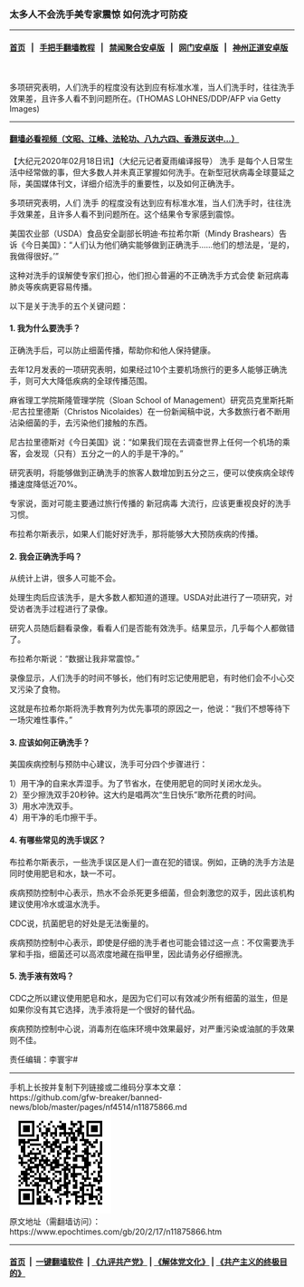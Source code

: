 ### 太多人不会洗手美专家震惊 如何洗才可防疫
------------------------

#### [首页](https://github.com/gfw-breaker/banned-news/blob/master/README.md) &nbsp;&nbsp;|&nbsp;&nbsp; [手把手翻墙教程](https://github.com/gfw-breaker/guides/wiki) &nbsp;&nbsp;|&nbsp;&nbsp; [禁闻聚合安卓版](https://github.com/gfw-breaker/bn-android) &nbsp;&nbsp;|&nbsp;&nbsp; [网门安卓版](https://github.com/oGate2/oGate) &nbsp;&nbsp;|&nbsp;&nbsp; [神州正道安卓版](https://github.com/SzzdOgate/update) 



<div><img alt="" class="aligncenter wp-post-image" src="https://i.epochtimes.com/assets/uploads/2020/01/2-3-1Handwash2-600x400.jpg"/>
<div class="red16 caption">
 <p>
  多项研究表明，人们洗手的程度没有达到应有标准水准，当人们洗手时，往往洗手效果差，且许多人看不到问题所在。(THOMAS LOHNES/DDP/AFP via Getty Images)
 </p>
</div>
</div><hr/>

#### [翻墙必看视频（文昭、江峰、法轮功、八九六四、香港反送中...）](https://github.com/gfw-breaker/banned-news/blob/master/pages/link3.md)

<div><p>
 【大纪元2020年02月18日讯】（大纪元记者夏雨编译报导）
 <ok href="https://www.epochtimes.com/gb/tag/%E6%B4%97%E6%89%8B.html">
  洗手
 </ok>
 是每个人日常生活中经常做的事，但大多数人并未真正掌握如何洗手。在新型冠状病毒全球蔓延之际，美国媒体刊文，详细介绍洗手的重要性，以及如何正确洗手。
</p>
<p>
 多项研究表明，人们
 <ok href="https://www.epochtimes.com/gb/tag/%E6%B4%97%E6%89%8B.html">
  洗手
 </ok>
 的程度没有达到应有标准水准，当人们洗手时，往往洗手效果差，且许多人看不到问题所在。这个结果令专家感到震惊。
</p>
<p>
 美国农业部（USDA）食品安全副部长明迪·布拉希尔斯（Mindy Brashears）告诉《今日美国》：“人们认为他们确实能够做到正确洗手……他们的想法是，‘是的，我做得很好。’”
</p>
<p>
 这种对洗手的误解使专家们担心，他们担心普遍的不正确洗手方式会使
 <ok href="https://www.epochtimes.com/gb/tag/%E6%96%B0%E5%86%A0%E7%97%85%E6%AF%92.html">
  新冠病毒
 </ok>
 肺炎等疾病更容易传播。
</p>
<p>
 以下是关于洗手的五个关键问题：
</p>
<h4>
 1. 我为什么要洗手？
</h4>
<p>
 正确洗手后，可以防止细菌传播，帮助你和他人保持健康。
</p>
<p>
 去年12月发表的一项研究表明，如果经过10个主要机场旅行的更多人能够正确洗手，则可大大降低疾病的全球传播范围。
</p>
<p>
 麻省理工学院斯隆管理学院（Sloan School of Management）研究员克里斯托斯·尼古拉里德斯（Christos Nicolaides）在一份新闻稿中说，大多数旅行者不断用沾染细菌的手，去污染他们接触的东西。
</p>
<p>
 尼古拉里德斯对《今日美国》说：“如果我们现在去调查世界上任何一个机场的乘客，会发现（只有）五分之一的人的手是干净的。”
</p>
<p>
 研究表明，将能够做到正确洗手的旅客人数增加到五分之三，便可以使疾病全球传播速度降低近70%。
</p>
<p>
 专家说，面对可能主要通过旅行传播的
 <ok href="https://www.epochtimes.com/gb/tag/%E6%96%B0%E5%86%A0%E7%97%85%E6%AF%92.html">
  新冠病毒
 </ok>
 大流行，应该更重视良好的洗手习惯。
</p>
<p>
 布拉希尔斯表示，如果人们能好好洗手，那将能够大大预防疾病的传播。
</p>
<h4>
 2. 我会正确洗手吗？
</h4>
<p>
 从统计上讲，很多人可能不会。
</p>
<p>
 处理生肉后应该洗手，是大多数人都知道的道理。USDA对此进行了一项研究，对受访者洗手过程进行了录像。
</p>
<p>
 研究人员随后翻看录像，看看人们是否能有效洗手。结果显示，几乎每个人都做错了。
</p>
<p>
 布拉希尔斯说：“数据让我非常震惊。”
</p>
<p>
 录像显示，人们洗手的时间不够长，他们有时忘记使用肥皂，有时他们会不小心交叉污染了食物。
</p>
<p>
 这就是布拉希尔斯将洗手教育列为优先事项的原因之一，他说：“我们不想等待下一场灾难性事件。”
</p>
<h4>
 3. 应该如何正确洗手？
</h4>
<p>
 美国疾病控制与预防中心建议，洗手可分四个步骤进行：
</p>
<p>
 1）用干净的自来水弄湿手。为了节省水，在使用肥皂的同时关闭水龙头。
 <br/>
 2）至少擦洗双手20秒钟。这大约是唱两次“生日快乐”歌所花费的时间。
 <br/>
 3）用水冲洗双手。
 <br/>
 4）用干净的毛巾擦干手。
</p>
<h4>
 4. 有哪些常见的洗手误区？
</h4>
<p>
 布拉希尔斯表示，一些洗手误区是人们一直在犯的错误。例如，正确的洗手方法是同时使用肥皂和水，缺一不可。
</p>
<p>
 疾病预防控制中心表示，热水不会杀死更多细菌，但会刺激您的双手，因此该机构建议使用冷水或温水洗手。
</p>
<p>
 CDC说，抗菌肥皂的好处是无法衡量的。
</p>
<p>
 疾病预防控制中心表示，即使是仔细的洗手者也可能会错过这一点：不仅需要洗手掌和手指，细菌还可以高浓度地藏在指甲里，因此请务必仔细擦洗。
</p>
<h4>
 5. 洗手液有效吗？
</h4>
<p>
 CDC之所以建议使用肥皂和水，是因为它们可以有效减少所有细菌的滋生，但是如果你没有其它选择，洗手液将是一个很好的替代品。
</p>
<p>
 疾病预防控制中心说，消毒剂在临床环境中效果最好，对严重污染或油腻的手效果则不佳。
</p>
<p>
 责任编辑：李寰宇#
</p>
</div>
<hr/>
手机上长按并复制下列链接或二维码分享本文章：<br/>
https://github.com/gfw-breaker/banned-news/blob/master/pages/nf4514/n11875866.md <br/>
<a href='https://github.com/gfw-breaker/banned-news/blob/master/pages/nf4514/n11875866.md'><img src='https://github.com/gfw-breaker/banned-news/blob/master/pages/nf4514/n11875866.md.png'/></a> <br/>
原文地址（需翻墙访问）：https://www.epochtimes.com/gb/20/2/17/n11875866.htm


------------------------
#### [首页](https://github.com/gfw-breaker/banned-news/blob/master/README.md) &nbsp;|&nbsp; [一键翻墙软件](https://github.com/gfw-breaker/nogfw/blob/master/README.md) &nbsp;| [《九评共产党》](https://github.com/gfw-breaker/9ping.md/blob/master/README.md#九评之一评共产党是什么) | [《解体党文化》](https://github.com/gfw-breaker/jtdwh.md/blob/master/README.md) | [《共产主义的终极目的》](https://github.com/gfw-breaker/gczydzjmd.md/blob/master/README.md)


<img src='http://gfw-breaker.win/banned-news/pages/nf4514/n11875866.md' width='0px' height='0px'/>